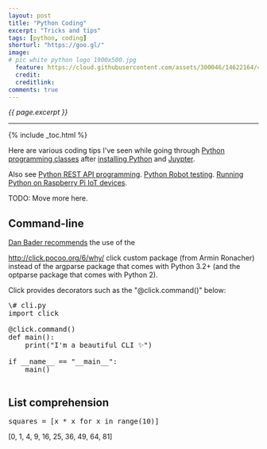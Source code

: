 ```yaml
---
layout: post
title: "Python Coding"
excerpt: "Tricks and tips"
tags: [python, coding]
shorturl: "https://goo.gl/"
image:
# pic white python logo 1900x500.jpg
  feature: https://cloud.githubusercontent.com/assets/300046/14622164/4230c848-0585-11e6-957b-be11147346e6.jpg
  credit: 
  creditlink: 
comments: true
---
```

<i>{{ page.excerpt }}</i>
<hr />

{% include _toc.html %}

Here are various coding tips I've seen while going through [Python programming classes](/python-tutorials/) after [installing Python](/python-install/) and [Juypter](/juypter/).

Also see [Python REST API programming](/python-api-flask/).
[Python Robot testing](/python-robot/).
[Running Python on Raspberry Pi IoT devices](/iot-raspberry-install/).

TODO: Move more here.

## Command-line

<a target="_blank" href="https://dbader.org/blog/python-commandline-tools-with-click">
Dan Bader recommends</a> the use of the 

http://click.pocoo.org/6/why/
click custom package (from Armin Ronacher) instead of the
argparse package that comes with Python 3.2+ (and the optparse package that comes with Python 2).

Click provides decorators such as the "@click.command()" below:

   <pre>
\# cli.py
import click

@click.command()
def main():
    print("I'm a beautiful CLI ✨")

if __name__ == "__main__":
    main()
   </pre>



## List comprehension

<pre>
squares = [x * x for x in range(10)]
</pre>


[0, 1, 4, 9, 16, 25, 36, 49, 64, 81]


